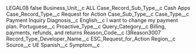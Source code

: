 <?xml version="1.0" encoding="UTF-8"?>
<CustomMetadata xmlns="http://soap.sforce.com/2006/04/metadata" xmlns:xsi="http://www.w3.org/2001/XMLSchema-instance" xmlns:xsd="http://www.w3.org/2001/XMLSchema">
    <label>LEGAL08</label>
    <protected>false</protected>
    <values>
        <field>Business_Unit__c</field>
        <value xsi:type="xsd:string">ALL</value>
    </values>
    <values>
        <field>Case_Record_Sub_Type__c</field>
        <value xsi:type="xsd:string">Cash Apps</value>
    </values>
    <values>
        <field>Case_Record_Type__c</field>
        <value xsi:type="xsd:string">Request for Action</value>
    </values>
    <values>
        <field>Case_Sub_Type__c</field>
        <value xsi:nil="true"/>
    </values>
    <values>
        <field>Case_Type__c</field>
        <value xsi:type="xsd:string">Payment Inquiry</value>
    </values>
    <values>
        <field>Diagnosis__c</field>
        <value xsi:nil="true"/>
    </values>
    <values>
        <field>English__c</field>
        <value xsi:type="xsd:string">I want to change my payment plan.</value>
    </values>
    <values>
        <field>Portuguese__c</field>
        <value xsi:nil="true"/>
    </values>
    <values>
        <field>Proactive_Type__c</field>
        <value xsi:nil="true"/>
    </values>
    <values>
        <field>Query_Category__c</field>
        <value xsi:type="xsd:string">Billing, payments, refunds, and returns</value>
    </values>
    <values>
        <field>Reason_Code__c</field>
        <value xsi:type="xsd:string">l3Reason3007</value>
    </values>
    <values>
        <field>Record_Type_Developer_Name__c</field>
        <value xsi:type="xsd:string">ESC_Request_for_Action</value>
    </values>
    <values>
        <field>Region__c</field>
        <value xsi:nil="true"/>
    </values>
    <values>
        <field>Source__c</field>
        <value xsi:type="xsd:string">UE</value>
    </values>
    <values>
        <field>Spanish__c</field>
        <value xsi:nil="true"/>
    </values>
    <values>
        <field>Symptom__c</field>
        <value xsi:nil="true"/>
    </values>
</CustomMetadata>
